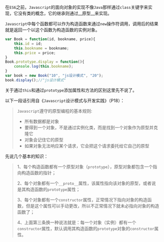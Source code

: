 ​	在`ES6`之前，`Javascript`的面向对象的实现不像`Java`那样通过`class`关键字来实现，它没有类的概念，它的继承则通过__原型__来实现。

​	`Javascript`中每个函数都可以作为构造函数来通过`new`操作符调用，调用后的结果就是返回一个以这个函数为构造函数的实例对象。

```javascript
var Book = function(id, bookname, price){
  	this.id = id;
  	this.bookname = bookname;
  	this.price = price;
}
Book.prototype.display = function(){
  	console.log(this.bookname);
}
var book = new Book("10", "js设计模式", "20");
book.display();//"js设计模式"
```

​	关于通过`this`和通过`prototype`添加属性和方法的区别这里先不说了。

​	以下一段话引用自《`Javascript`设计模式与开发实践》（P18）：

> `Javascript`遵守的原型编程的基本规则:
>
> * 所有数据都是对象
> * 要得到一个对象，不是通过实例化类，而是找到一个对象作为原型并克隆它
> * 对象会记住它的原型
> * 如果对象无法响应某个请求，它会把这个请求委托给它自己的原型



先说几个基本的知识：

> 1、每个构造函数都有一个原型对象（`prototype`），原型对象都包含一个指向构造函数的指针；
>
> 2、每个对象都有一个`__proto__`属性，该属性指向该对象的原型，或者说是其构造函数的`prototype`属性；
>
> 3、每个对象都有一个`constructor`属性，正常情况下指向对象的构造函数，但是这个属性可以手动更改，所以不正常情况下就未必指向对象的构造函数了；
>
> 4、上面第三条换一种说法就是：每一个对象（实例）都有一个`constructor`属性，默认调用其构造函数的`prototype`对象的`constructor`属性。